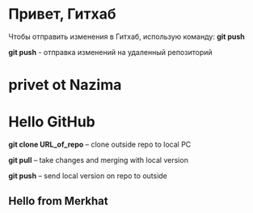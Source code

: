 # Привет, Гитхаб
Чтобы отправить изменения в Гитхаб, использую команду: **git push** 

**git push** - отправка изменений на удаленный репозиторий 
#  privet ot Nazima

# Hello GitHub

**git clone URL_of_repo** – clone outside repo to local PC

**git pull** – take changes and merging with local version

**git push** – send local version on repo to outside

## Hello from Merkhat
